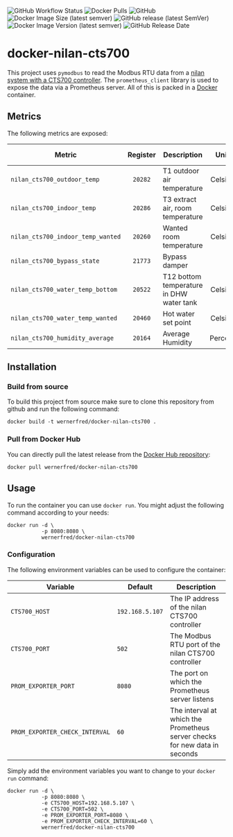 ![GitHub Workflow Status](https://img.shields.io/github/workflow/status/wernerfred/docker-nilan-cts700/Build%20current%20version%20+%20push%20to%20DockerHub?label=Docker%20Build)
![Docker Pulls](https://img.shields.io/docker/pulls/wernerfred/docker-nilan-cts700?label=Docker%20Pulls)
![GitHub](https://img.shields.io/github/license/wernerfred/docker-nilan-cts700?label=License)
![Docker Image Size (latest semver)](https://img.shields.io/docker/image-size/wernerfred/docker-nilan-cts700?label=Image%20Size)
![GitHub release (latest SemVer)](https://img.shields.io/github/v/release/wernerfred/docker-nilan-cts700?label=Latest%20Release)
![Docker Image Version (latest semver)](https://img.shields.io/docker/v/wernerfred/docker-nilan-cts700?label=Latest%20Image)
![GitHub Release Date](https://img.shields.io/github/release-date/wernerfred/docker-nilan-cts700?label=Release%20Date)

# docker-nilan-cts700

This project uses `pymodbus` to read the Modbus RTU data from a [nilan system with a CTS700 controller](https://www.nilan.at/de-at/startseite/losungen/wohnungslosungen/kompaktlosung/compact-p-cts700). The `prometheus_client` library is used to expose the data via a Prometheus server. All of this is packed in a [Docker](https://hub.docker.com/r/wernerfred/docker-nilan-cts700) container.

## Metrics

The following metrics are exposed:

| Metric | Register | Description | Unit | Prometheus Type |
|--------|:--------:|-------------|:----:|:---------------:|
| `nilan_cts700_outdoor_temp` | `20282` | T1 outdoor air temperature | Celsius | `Gauge` |
| `nilan_cts700_indoor_temp` | `20286` | T3 extract air, room temperature | Celsius | `Gauge` |
| `nilan_cts700_indoor_temp_wanted `| `20260` | Wanted room temperature | Celsius | `Gauge` |
| `nilan_cts700_bypass_state` | `21773` | Bypass damper | | `Gauge` |
| `nilan_cts700_water_temp_bottom` | `20522` | T12 bottom temperature in DHW water tank | Celsius | `Gauge` |
| `nilan_cts700_water_temp_wanted` | `20460` | Hot water set point | Celsius | `Gauge` |
| `nilan_cts700_humidity_average` | `20164` | Average Humidity | Percent | `Gauge` |

## Installation

### Build from source

To build this project from source make sure to clone this repository from github and run the following command:

```
docker build -t wernerfred/docker-nilan-cts700 .
```

### Pull from Docker Hub

You can directly pull the latest release from the [Docker Hub repository](https://hub.docker.com/r/wernerfred/docker-nilan-cts700/):

```
docker pull wernerfred/docker-nilan-cts700
```

## Usage

To run the container you can use `docker run`. You might adjust the following command according to your needs:

```
docker run -d \
           -p 8080:8080 \
           wernerfred/docker-nilan-cts700
```

### Configuration

The following environment variables can be used to configure the container:

| Variable | Default | Description |
|----------|---------|-------------|
| `CTS700_HOST` | `192.168.5.107` | The IP address of the nilan CTS700 controller |
| `CTS700_PORT` | `502` | The Modbus RTU port of the nilan CTS700 controller |
| `PROM_EXPORTER_PORT` | `8080` | The port on which the Prometheus server listens |
| `PROM_EXPORTER_CHECK_INTERVAL` | `60` | The interval at which the Prometheus server checks for new data in seconds |	

Simply add the  environment variables you want to change to your `docker run` command:

```
docker run -d \
           -p 8080:8080 \
           -e CTS700_HOST=192.168.5.107 \
           -e CTS700_PORT=502 \
           -e PROM_EXPORTER_PORT=8080 \
           -e PROM_EXPORTER_CHECK_INTERVAL=60 \
           wernerfred/docker-nilan-cts700
```
